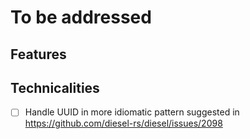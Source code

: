 # To be addressed

## Features

## Technicalities

- [ ] Handle UUID in more idiomatic pattern suggested in <https://github.com/diesel-rs/diesel/issues/2098>
